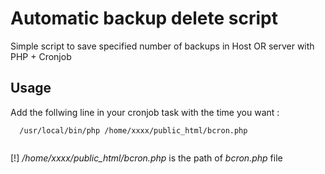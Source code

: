 # Automatic backup delete script

Simple script to save specified number of backups in Host OR server with PHP  + Cronjob


## Usage

Add the follwing line in your cronjob task with the time you want : 

```shell
  /usr/local/bin/php /home/xxxx/public_html/bcron.php
  
```

[!] */home/xxxx/public_html/bcron.php* is the path of *bcron.php* file

